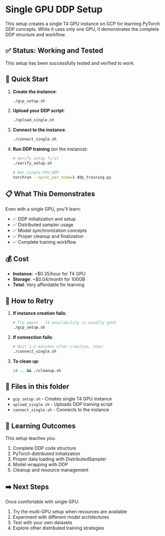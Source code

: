# Single GPU DDP Setup

This setup creates a single T4 GPU instance on GCP for learning PyTorch DDP concepts. While it uses only one GPU, it demonstrates the complete DDP structure and workflow.

## ✅ Status: Working and Tested

This setup has been successfully tested and verified to work.

## 🚀 Quick Start

1. **Create the instance**:
   ```bash
   ./gcp_setup.sh
   ```

2. **Upload your DDP script**:
   ```bash
   ./upload_single.sh
   ```

3. **Connect to the instance**:
   ```bash
   ./connect_single.sh
   ```

4. **Run DDP training** (on the instance):
   ```bash
   # Verify setup first
   ./verify_setup.sh
   
   # Run single-GPU DDP
   torchrun --nproc_per_node=1 ddp_training.py
   ```

## 📋 What This Demonstrates

Even with a single GPU, you'll learn:
- ✅ DDP initialization and setup
- ✅ Distributed sampler usage
- ✅ Model synchronization concepts
- ✅ Proper cleanup and finalization
- ✅ Complete training workflow

## 💰 Cost

- **Instance**: ~$0.35/hour for T4 GPU
- **Storage**: ~$0.04/month for 100GB
- **Total**: Very affordable for learning

## 🔄 How to Retry

1. **If instance creation fails**:
   ```bash
   # Try again - T4 availability is usually good
   ./gcp_setup.sh
   ```

2. **If connection fails**:
   ```bash
   # Wait 1-2 minutes after creation, then:
   ./connect_single.sh
   ```

3. **To clean up**:
   ```bash
   cd .. && ./cleanup.sh
   ```

## 📂 Files in this folder

- `gcp_setup.sh` - Creates single T4 GPU instance
- `upload_single.sh` - Uploads DDP training script
- `connect_single.sh` - Connects to the instance

## 🎯 Learning Outcomes

This setup teaches you:
1. Complete DDP code structure
2. PyTorch distributed initialization
3. Proper data loading with DistributedSampler
4. Model wrapping with DDP
5. Cleanup and resource management

## ➡️ Next Steps

Once comfortable with single GPU:
1. Try the multi-GPU setup when resources are available
2. Experiment with different model architectures
3. Test with your own datasets
4. Explore other distributed training strategies
